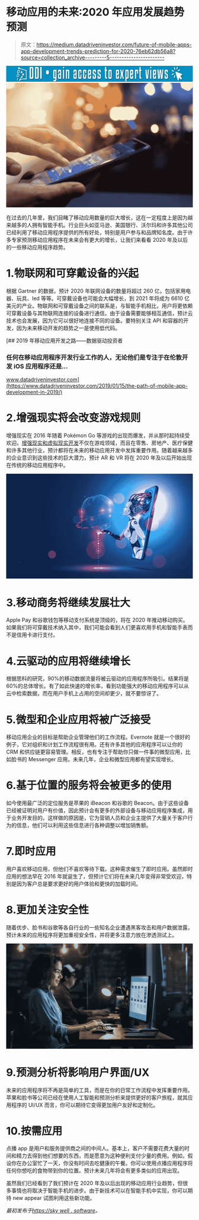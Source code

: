 # 移动应用的未来:2020 年应用发展趋势预测

> 原文：<https://medium.datadriveninvestor.com/future-of-mobile-apps-app-development-trends-prediction-for-2020-76eb62db56a8?source=collection_archive---------5----------------------->

[![](img/740f33dfbbcda55c929b0f0e8411c612.png)](http://www.track.datadriveninvestor.com/1B9E)![](img/ead9386c6316875e8970e77d3d1a4828.png)

在过去的几年里，我们目睹了移动应用数量的巨大增长，这在一定程度上是因为越来越多的人拥有智能手机。行业巨头如亚马逊、美国银行、沃尔玛和许多其他公司已经利用了移动应用程序提供的所有好处，特别是用户参与和品牌知名度。由于许多专家预测移动应用程序在未来会有更大的增长，让我们来看看 2020 年及以后的一些移动应用程序趋势。

# 1.物联网和可穿戴设备的兴起

根据 Gartner 的数据，预计 2020 年联网设备的数量将超过 260 亿，包括家用电器、玩具、led 等等。可穿戴设备也可能会大幅增长，到 2021 年将成为 6610 亿美元的产业。物联网和可穿戴设备之间的联系是，与智能手机相比，用户将更依赖可穿戴设备与其物联网连接的设备进行通信。由于设备需要能够相互通信，预计云技术也会发展，因为它可以很好地连接不同的设备。要特别关注 API 和容器的开发，因为未来移动开发的趋势之一是使用低代码。

[](https://www.datadriveninvestor.com/2019/01/15/the-path-of-mobile-app-development-in-2019/) [## 2019 年移动应用开发之路——数据驱动投资者

### 任何在移动应用程序开发行业工作的人，无论他们是专注于在伦敦开发 iOS 应用程序还是…

www.datadriveninvestor.com](https://www.datadriveninvestor.com/2019/01/15/the-path-of-mobile-app-development-in-2019/) 

# 2.增强现实将会改变游戏规则

增强现实在 2016 年随着 Pokémon Go 等游戏的出现而爆发，并从那时起持续受欢迎。[增强现实和虚拟现实开发](https://skywell.software/ar-vr-development/)不仅在游戏领域，而且在零售、房地产、医疗保健和许多其他行业，预计都将在未来的移动应用开发中发挥重要作用。随着越来越多的企业意识到这些技术的巨大潜力，预计 AR 和 VR 将在 2020 年及以后开始出现在传统的移动应用程序中。

![](img/69cda23b7318de4e5e7c83de09abaae1.png)

# 3.移动商务将继续发展壮大

Apple Pay 和谷歌钱包等移动支付系统是顶级的，将在 2020 年推动移动购买。如果我们将可穿戴技术纳入其中，我们可能会看到人们更喜欢用手机和智能手表而不是信用卡进行支付。

# 4.云驱动的应用将继续增长

根据思科的研究，90%的移动数据流量将被云驱动的应用程序所吸引。结果将是 60%的总体增长。有了如此快速的增长率，看到功能强大的移动应用程序可以从云中检索数据，而在用户手机上占用的空间却更少，就不要惊讶了。

# 5.微型和企业应用将被广泛接受

移动应用企业的目标是帮助企业管理他们的工作流程。Evernote 就是一个很好的例子，它对组织和计划工作流程很有用。还有许多其他的应用程序可以让你的 CRM 和供应链更容易管理。相反，也有专注于帮助你只做一件事的微型应用，比如脸书的 Messenger 应用。未来几年，企业和微型应用都有望实现增长。

# 6.基于位置的服务将会被更多的使用

如今使用最广泛的定位服务是苹果的 iBeacon 和谷歌的 Beacon。由于这些设备已经被证明对用户有价值，因此预计会有更多的外部设备与移动应用程序集成，用于业务开发目的。这样做的原因是，它为营销人员和企业主提供了大量关于客户行为的信息，他们可以利用这些信息进行各种调整以增加销售额。

# 7.即时应用

用户喜欢移动应用，但他们不喜欢等待下载。这种需求催生了即时应用。虽然即时应用的想法早在 2016 年就诞生了，但预计它们将在未来几年变得非常受欢迎，特别是因为客户总是要求更好的用户体验和更快的加载时间。

# 8.更加关注安全性

随着优步、脸书和谷歌等各自行业的一些知名企业遭遇黑客攻击和用户数据泄露，预计未来的应用程序将更加重视安全性，并将更多注意力放在渗透测试上。

![](img/8358173daee1fa44fd6966a5ca66b6b4.png)

# 9.预测分析将影响用户界面/UX

未来的应用程序将不再是简单的工具，而是在你的日常工作流程中发挥重要作用。苹果和脸书等公司已经在使用人工智能和预测分析来提供更好的客户旅程，就其应用程序的 UI/UX 而言，你可以期待它变得更加用户友好和定制化。

# 10.按需应用

点播 app 是用户和服务提供商之间的中间人。基本上，客户不需要花费大量的时间和精力去得到他们想要的东西，而是愿意为这种便利支付少量的费用。例如，假设你在办公室忙了一天，你没有时间去吃健康的午餐。你可以使用点播应用程序将任何你想吃的食物带到你的位置。预计未来几年将会有更多类似的应用出现。

虽然我们已经看到了我们预计在 2020 年及以后出现的移动应用行业趋势，但很多事情也将取决于智能手机的进步。由于新技术可以在智能手机中实现，你可以期待 new appear 试图利用这些新功能。

*最初发布于*[*https://sky well . software*](https://skywell.software/blog/future-of-mobile-apps/)*。*